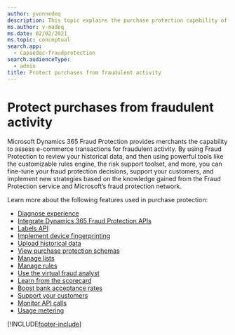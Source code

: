 ```yaml
---
author: yvonnedeq
description: This topic explains the purchase protection capability of Microsoft Dynamics 365 Fraud Protection.
ms.author: v-madeq
ms.date: 02/02/2021
ms.topic: conceptual
search.app: 
  - Capaedac-fraudprotection
search.audienceType:
  - admin
title: Protect purchases from fraudulent activity
---
```


# Protect purchases from fraudulent activity

Microsoft Dynamics 365 Fraud Protection provides merchants the capability to assess e-commerce transactions for fraudulent activity. By using Fraud Protection to review your historical data, and then using powerful tools like the customizable rules engine, the risk support toolset, and more, you can fine-tune your fraud protection decisions, support your customers, and implement new strategies based on the knowledge gained from the Fraud Protection service and Microsoft’s fraud protection network.

Learn more about the following features used in purchase protection:

- [Diagnose experience](diagnose-experience.md)
- [Integrate Dynamics 365 Fraud Protection APIs](integrate-real-time-api.md)
- [Labels API](labels-api.md)
- [Implement device fingerprinting](device-fingerprinting.md)
- [Upload historical data](data-upload.md)
- [View purchase protection schemas](view-purchase-protection-schemas.md)
- [Manage lists](lists.md)
- [Manage rules](rules.md)
- [Use the virtual fraud analyst](virtual-fraud-analyst.md)
- [Learn from the scorecard](scorecard.md)
- [Boost bank acceptance rates](transaction-acceptance-booster.md)
- [Support your customers](risk-support.md)
- [Monitor API calls](monitoring.md)
- [Usage metering](metering.md)


[!INCLUDE[footer-include](includes/footer-banner.md)]

